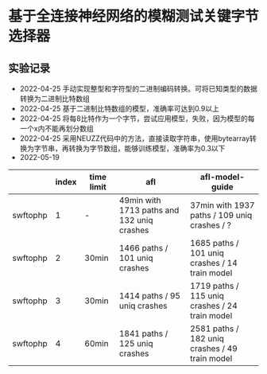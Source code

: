 # 基于全连接神经网络的模糊测试关键字节选择器

## 实验记录

* 2022-04-25 手动实现整型和字符型的二进制编码转换。可将已知类型的数据转换为二进制比特数组
* 2022-04-25 基于二进制比特数组的模型，准确率可达到0.9以上
* 2022-04-25 将每8比特作为一个字节，尝试应用模型，失败，因为模型的每一个x内不能再划分数组
* 2022-04-25 采用NEUZZ代码中的方法，直接读取字符串，使用bytearray转换为字节串，再转换为字节数组，能够训练模型，准确率为0.3以下
* 2022-05-19

|          | index | time limit | afl                                        | afl-model-guide                                |
|----------|-------|------------|--------------------------------------------|------------------------------------------------|
| swftophp | 1     | -          | 49min with 1713 paths and 132 uniq crashes | 37min with 1937 paths / 109 uniq crashes / ?   |
| swftophp | 2     | 30min      | 1466 paths / 101 uniq crashes              | 1685 paths / 101 uniq crashes / 14 train model |
| swftophp | 3     | 30min      | 1414 paths / 95 uniq crashes               | 1719 paths / 115 uniq crashes / 24 train model |
| swftophp | 4     | 60min      | 1841 paths / 125 uniq crashes              | 2581 paths / 182 uniq crashes / 49 train model |